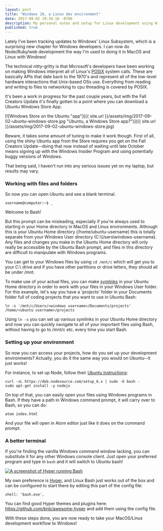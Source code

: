 ```yaml
---
layout: post
title: "Windows 10, a Linux dev environment"
date: 2017-09-02 19:34:16 -0700
description: My personal notes and setup for Linux development using Windows 10.
published: true
---
```


Lately I've been tracking updates to Windows' Linux Subsystem, which is a surprising new chapter for Windows developers. I can now do Node/Ruby/web development the way I'm used to doing it in MacOS and Linux with Windows!

The technical nitty-gritty is that Microsoft's developers have been working on making Windows interpret all of Linux's [POSIX](https://en.wikipedia.org/wiki/POSIX) system calls. These are basically APIs that date back to the 1970's and represent all of the low-level hardware interactions that Unix-based OSs use. Everything from reading and writing to files to networking to cpu threading is covered by POSIX.

It's been a work in progress for the past couple years, but with the Fall Creators Update it's finally gotten to a point where you can download a Ubuntu Windows Store App.

[![Windows Store on the Ubuntu "app"]({{ site.url }}/assets/img/2017-09-02-ubuntu-windows-store.jpg "Ubuntu, a Windows Store app?")]({{ site.url }}/assets/img/2017-09-02-ubuntu-windows-store.jpg)

Beware, it takes some amount of tuning to make it work though. First of all, using the shiny Ubuntu app from the Store requires you get on the Fall Creators Update--doing that now instead of waiting until late October means signing up with the Windows Insider Program and using potentially buggy versions of Windows.

That being said, I haven't run into any serious issues yet on my laptop, but results may vary.

### Working with files and folders

So now you can open Ubuntu and see a blank terminal.
```
username@computer:~$ _

```
Welcome to Bash!

But this prompt can be misleading, especially if you're always used to starting in your Home directory in MacOS and Linux environments. Although this is your Ubuntu Home directory (/home/ubuntu-username) this is totally separate from your Windows User directory (C:\Users\windows-username). Any files and changes you make in the Ubuntu Home directory will only really be accessible by the Ubuntu Bash prompt, and files in this directory are difficult to manipulate with Windows programs.

You can get to your Windows files by using `cd /mnt/c` which will get you to your C:\ drive and if you have other partitions or drive letters, they should all be under /mnt.

To make use of your actual files, you can make [symlinks](https://en.wikipedia.org/wiki/Symbolic_link#POSIX_and_Unix-like_operating_systems) in your Ubuntu Home directory in order to work with your files in your Windows User folder. For this example, let's say you have a 'projects' folder in your Documents folder full of coding projects that you want to use in Ubuntu Bash:

```
ln -s '/mnt/c/Users/<windows username>/Documents/projects' /home/<ubuntu username>/projects
```

Using `ln -s` you can set up various symlinks in your Ubuntu Home directory and now you can quickly navigate to all of your important files using Bash, without having to go to /mnt/c etc. every time you start Bash.

### Setting up your environment

So now you can access your projects, how do you set up your development environments? Actually, you do it the same way you would on Ubuntu--it just works!

For instance, to set up Node, follow their [Ubuntu instructions](https://nodejs.org/en/download/package-manager/#debian-and-ubuntu-based-linux-distributions):

```
curl -sL https://deb.nodesource.com/setup_6.x | sudo -E bash -
sudo apt-get install -y nodejs
```

On top of that, you can easily open your files using Windows programs in Bash. If they have a path in Windows command prompt, it will carry over to Bash, so you can do:

`atom index.html`

And your file will open in Atom editor just like it does on the command prompt.

### A better terminal

If you're finding the vanilla Windows command window lacking, you can substitute it for any other Windows console client. Just open your preferred program and type in `bash` and it will switch to Ubuntu bash!

[![A screenshot of Hyper running Bash]({{site.url}}/assets/img/2017-09-02-hyper-bash.png "Hyper is a much prettier way to use Bash in Windows")]({{site.url}}/assets/img/2017-09-02-hyper-bash.png)

My own preference is [Hyper](https://hyper.is/), and Linux Bash just works out of the box and can be configured to start there by editing this part of the config file:

`shell: 'bash.exe',`

You can find good Hyper themes and plugins here: https://github.com/bnb/awesome-hyper and add them using the config file.

With these steps done, you are now ready to take your MacOS/Linux development workflow to Windows!
